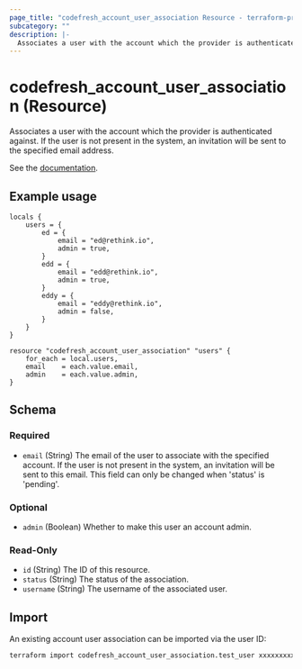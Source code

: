 ```yaml
---
page_title: "codefresh_account_user_association Resource - terraform-provider-codefresh"
subcategory: ""
description: |-
  Associates a user with the account which the provider is authenticated against. If the user is not present in the system, an invitation will be sent to the specified email address.
---
```


# codefresh_account_user_association (Resource)

Associates a user with the account which the provider is authenticated against. If the user is not present in the system, an invitation will be sent to the specified email address.

See the [documentation](https://codefresh.io/docs/docs/administration/account-user-management/add-users/#users-in-codefresh).

## Example usage

```hcl
locals {
	users = {
		ed = {
			email = "ed@rethink.io",
			admin = true,	
		}
		edd = {
			email = "edd@rethink.io",
			admin = true,	
		}
		eddy = {
			email = "eddy@rethink.io",
			admin = false,	
		}
	}
}

resource "codefresh_account_user_association" "users" {
	for_each = local.users,
	email 	 = each.value.email,
	admin 	 = each.value.admin,
}
```

<!-- schema generated by tfplugindocs -->
## Schema

### Required

- `email` (String) The email of the user to associate with the specified account.
				If the user is not present in the system, an invitation will be sent to this email.
				This field can only be changed when 'status' is 'pending'.

### Optional

- `admin` (Boolean) Whether to make this user an account admin.

### Read-Only

- `id` (String) The ID of this resource.
- `status` (String) The status of the association.
- `username` (String) The username of the associated user.

## Import

An existing account user association can be imported via the user ID:

```sh
terraform import codefresh_account_user_association.test_user xxxxxxxxxxxxxxxxxxx
```